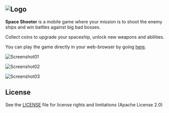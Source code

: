 ![Logo](https://user-images.githubusercontent.com/3193712/102813002-d3160580-43a6-11eb-8cee-91458e1cc8e9.png)
---

**Space Shooter** is a mobile game where your mission is to shoot the enemy ships and win battles against big bad bosses.

Collect coins to upgrade your spaceship, unlock new weapons and abilities.

You can play the game directly in your web-browser by going [here](https://gustavohb.github.io/space-shooter-webgl/).

![Screenshot01](https://user-images.githubusercontent.com/3193712/107149685-be7ed400-6938-11eb-8214-d23b04b00de7.png)

![Screenshot02](https://user-images.githubusercontent.com/3193712/107149690-c3438800-6938-11eb-90cf-e16ad9598f9e.png)

![Screenshot03](https://user-images.githubusercontent.com/3193712/107149694-c5a5e200-6938-11eb-9b2e-c9e10b3750ef.png)

## License

See the [LICENSE](https://github.com/gustavohb/space-shooter/blob/main/LICENSE) file for license rights and limitations (Apache License 2.0)
